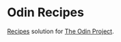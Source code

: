 # Odin Recipes

[Recipes](https://www.theodinproject.com/lessons/foundations-recipes) solution for [The Odin Project](https://www.theodinproject.com).

